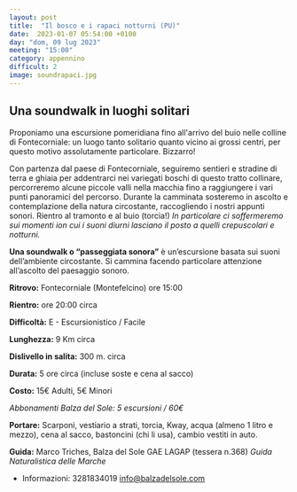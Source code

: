 ```yaml
---
layout: post
title:  "Il bosco e i rapaci notturni (PU)"
date:  2023-01-07 05:54:00 +0100
day: "dom, 09 lug 2023"
meeting: "15:00"
category: appennino 
difficult: 2
image: soundrapaci.jpg
---
```


## Una soundwalk in luoghi solitari

Proponiamo una escursione pomeridiana fino all'arrivo del buio nelle colline di Fontecorniale: un luogo tanto solitario quanto vicino ai grossi centri, per questo motivo assolutamente particolare. Bizzarro!

Con partenza dal paese di Fontecorniale, seguiremo sentieri e stradine di terra e ghiaia per addentrarci nei variegati boschi di questo tratto collinare, percorreremo alcune piccole valli nella macchia fino a raggiungere i vari punti panoramici del percorso.
Durante la camminata sosteremo in ascolto e contemplazione della natura circostante, raccogliendo i nostri appunti sonori.
Rientro al tramonto e al buio (torcia!)
*In particolare ci soffermeremo sui momenti ion cui i suoni diurni lasciano il posto a quelli crepuscolari e notturni.*


**Una soundwalk o “passeggiata sonora”** è un’escursione basata sui suoni dell’ambiente circostante. Si cammina facendo particolare attenzione all’ascolto del paesaggio sonoro.

**Ritrovo:** Fontecorniale (Montefelcino) ore 15:00

**Rientro:** ore 20:00 circa 

**Difficoltà:** E - Escursionistico / Facile

**Lunghezza:** 9 Km circa

**Dislivello in salita:** 300 m. circa

**Durata:** 5 ore circa (incluse soste e cena al sacco)

**Costo:** 15€ Adulti, 5€ Minori

*Abbonamenti Balza del Sole: 5 escursioni / 60€*

**Portare:** Scarponi, vestiario a strati, torcia, Kway, acqua (almeno 1 litro e mezzo), cena al sacco, bastoncini (chi li usa), cambio vestiti in auto.

**Guida:** Marco Triches, Balza del Sole GAE LAGAP (tessera n.368)
*Guida Naturalistica delle Marche*
+ Informazioni:    3281834019    info@balzadelsole.com
